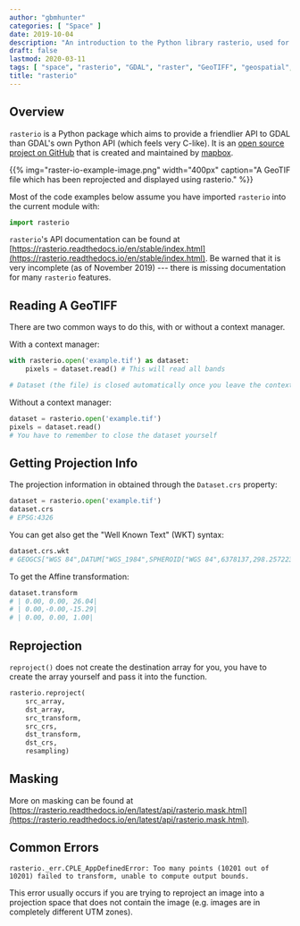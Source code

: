 ```yaml
---
author: "gbmhunter"
categories: [ "Space" ]
date: 2019-10-04
description: "An introduction to the Python library rasterio, used for manipulating geospatial data."
draft: false
lastmod: 2020-03-11
tags: [ "space", "rasterio", "GDAL", "raster", "GeoTIFF", "geospatial", "APIs", "mapbox", "Python", "projections" ]
title: "rasterio"
---
```


## Overview

`rasterio` is a Python package which aims to provide a friendlier API to GDAL than GDAL's own Python API (which feels very C-like). It is an [open source project on GitHub](https://github.com/mapbox/rasterio) that is created and maintained by [mapbox](https://www.mapbox.com/).

{{% img="raster-io-example-image.png" width="400px" caption="A GeoTIF file which has been reprojected and displayed using rasterio." %}}

Most of the code examples below assume you have imported `rasterio` into the current module with:

```py
import rasterio
```

`rasterio`'s API documentation can be found at [https://rasterio.readthedocs.io/en/stable/index.html](https://rasterio.readthedocs.io/en/stable/index.html). Be warned that it is very incomplete (as of November 2019) --- there is missing documentation for many `rasterio` features.

## Reading A GeoTIFF

There are two common ways to do this, with or without a context manager.

With a context manager:

```py
with rasterio.open('example.tif') as dataset:
    pixels = dataset.read() # This will read all bands

# Dataset (the file) is closed automatically once you leave the context
```

Without a context manager:

```py
dataset = rasterio.open('example.tif')
pixels = dataset.read()
# You have to remember to close the dataset yourself
```

## Getting Projection Info

The projection information in obtained through the `Dataset.crs` property:

```py
dataset = rasterio.open('example.tif')
dataset.crs
# EPSG:4326
```

You can get also get the "Well Known Text" (WKT) syntax:

```py
dataset.crs.wkt
# GEOGCS["WGS 84",DATUM["WGS_1984",SPHEROID["WGS 84",6378137,298.257223563,AUTHORITY["EPSG","7030"]],AUTHORITY["EPSG","6326"]],PRIMEM["Greenwich",0],UNIT["degree",0.0174532925199433,AUTHORITY["EPSG","9122"]],AXIS["Latitude",NORTH],AXIS["Longitude",EAST],AUTHORITY["EPSG","4326"]]
```

To get the Affine transformation:

```py
dataset.transform
# | 0.00, 0.00, 26.04|
# | 0.00,-0.00,-15.29|
# | 0.00, 0.00, 1.00|
```

## Reprojection

`reproject()` does not create the destination array for you, you have to create the array yourself and pass it into the function.

```py
rasterio.reproject(
    src_array,
    dst_array,
    src_transform,
    src_crs,
    dst_transform,
    dst_crs,
    resampling)
```

## Masking



More on masking can be found at [https://rasterio.readthedocs.io/en/latest/api/rasterio.mask.html](https://rasterio.readthedocs.io/en/latest/api/rasterio.mask.html).

## Common Errors

```text
rasterio._err.CPLE_AppDefinedError: Too many points (10201 out of 10201) failed to transform, unable to compute output bounds.
```

This error usually occurs if you are trying to reproject an image into a projection space that does not contain the image (e.g. images are in completely different UTM zones).
